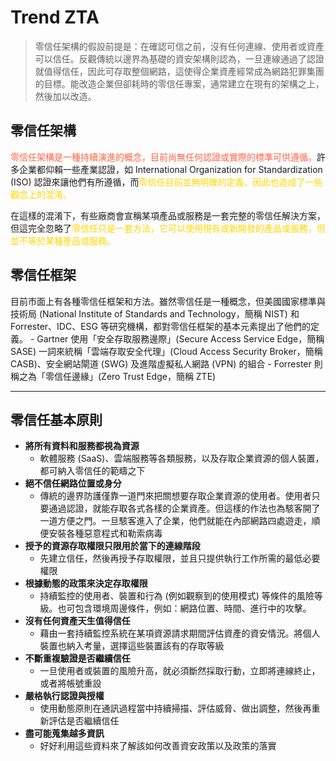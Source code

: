 <style>
    .r{
        color: #FF6347
    }

    .y{
        color: #FFD700
    }

    .b{
        color: #4682B4
    }

    .g{
        color: #228B22
    }
</style>

# Trend ZTA

> 零信任架構的假設前提是：在確認可信之前，沒有任何連線、使用者或資產可以信任。反觀傳統以邊界為基礎的資安架構則認為，一旦連線通過了認證就值得信任，因此可存取整個網路，這使得企業資產經常成為網路犯罪集團的目標。能改造企業但卻耗時的零信任專案，通常建立在現有的架構之上，然後加以改造。

## 零信任架構
<span class="r">零信任架構是一種持續演進的概念，目前尚無任何認證或實際的標準可供遵循。</span>許多企業都仰賴一些產業認證，如 International Organization for Standardization (ISO) 認證來讓他們有所遵循，而<span class="y">零信任目前並無明確的定義</sapn>，因此也造成了一些觀念上的混淆。

在這樣的混淆下，有些廠商會宣稱某項產品或服務是一套完整的零信任解決方案，但這完全忽略了<span class="y">零信任只是一套方法</sapn>，它可以使用現有或新開發的產品或服務，但並不等於某種產品或服務。

## 零信任框架
目前市面上有各種零信任框架和方法。雖然零信任是一種概念，但美國國家標準與技術局 (National Institute of Standards and Technology，簡稱 NIST) 和 Forrester、IDC、ESG 等研究機構，都對零信任框架的基本元素提出了他們的定義。
    - Gartner 使用「安全存取服務邊際」(Secure Access Service Edge，簡稱 SASE) 一詞來統稱「雲端存取安全代理」(Cloud Access Security Broker，簡稱 CASB)、安全網站閘道 (SWG) 及進階虛擬私人網路 (VPN) 的組合
    - Forrester 則稱之為「零信任邊緣」(Zero Trust Edge，簡稱 ZTE)

---

## 零信任基本原則
- **將所有資料和服務都視為資源**
  - 軟體服務 (SaaS)、雲端服務等各類服務，以及存取企業資源的個人裝置，都可納入零信任的範疇之下
- **絕不信任網路位置或身分**
  - 傳統的邊界防護僅靠一道門來把關想要存取企業資源的使用者。使用者只要通過認證，就能存取各式各樣的企業資產。但這樣的作法也為駭客開了一道方便之門。一旦駭客進入了企業，他們就能在內部網路四處遊走，順便安裝各種惡意程式和勒索病毒
- **授予的資源存取權限只限用於當下的連線階段**
  - 先建立信任，然後再授予存取權限，並且只提供執行工作所需的最低必要權限
- **根據動態的政策來決定存取權限**
  - 持續監控的使用者、裝置和行為 (例如觀察到的使用模式) 等條件的風險等級。也可包含環境周邊條件，例如：網路位置、時間、進行中的攻擊。
- **沒有任何資產天生值得信任**
  - 藉由一套持續監控系統在某項資源請求期間評估資產的資安情況。將個人裝置也納入考量，選擇這些裝置該有的存取等級
- **不斷重複驗證是否繼續信任**
  - 一旦使用者或裝置的風險升高，就必須斷然採取行動，立即將連線終止，或者將帳號重設
- **嚴格執行認證與授權**
  - 使用動態原則在通訊過程當中持續掃描、評估威脅、做出調整，然後再重新評估是否繼續信任
- **盡可能蒐集越多資訊**
  - 好好利用這些資料來了解該如何改善資安政策以及政策的落實
